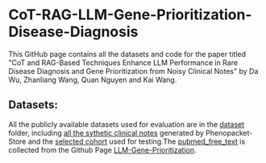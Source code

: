 # CoT-RAG-LLM-Gene-Prioritization-Disease-Diagnosis
This GitHub page contains all the datasets and code for the paper titled "CoT and RAG-Based Techniques Enhance LLM Performance in Rare Disease Diagnosis and Gene Prioritization from Noisy Clinical Notes" by Da Wu, Zhanliang Wang, Quan Nguyen and Kai Wang.

## Datasets:

All the publicly available datasets used for evaluation are in the [dataset](dataset) folder, including [all the sythetic clinical notes](dataset/phenopacet_store_clinical_notes_final) generated by Phenopacket-Store and the [selected cohort](dataset/phenopacket_store_filtered_final) used for testing.The [pubmed_free_text](dataset/pubmed_free_text) is collected from the Github Page [LLM-Gene-Prioritization](https://github.com/stormliucong/LLM-Gene-Prioritization/blob/main/data/input/new_free_text_pmid_input.csv).
